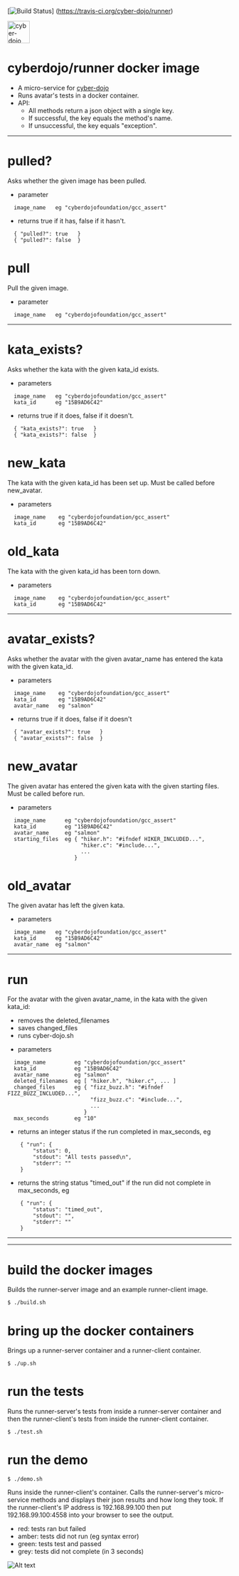 
[![Build Status](https://travis-ci.org/cyber-dojo/runner.svg?branch=master)]
(https://travis-ci.org/cyber-dojo/runner)

<img src="https://raw.githubusercontent.com/cyber-dojo/nginx/master/images/home_page_logo.png"
alt="cyber-dojo yin/yang logo" width="50px" height="50px"/>

# cyberdojo/runner docker image

- A micro-service for [cyber-dojo](http://cyber-dojo.org)
- Runs avatar's tests in a docker container.
- API:
  * All methods return a json object with a single key.
  * If successful, the key equals the method's name.
  * If unsuccessful, the key equals "exception".

- - - -

# pulled?
Asks whether the given image has been pulled.
- parameter
```
  image_name   eg "cyberdojofoundation/gcc_assert"
```
- returns true if it has, false if it hasn't.
```
  { "pulled?": true   }
  { "pulled?": false  }
```

# pull
Pull the given image.
- parameter
```
  image_name   eg "cyberdojofoundation/gcc_assert"
```

- - - -

# kata_exists?
Asks whether the kata with the given kata_id exists.
- parameters
```
  image_name   eg "cyberdojofoundation/gcc_assert"
  kata_id      eg "15B9AD6C42"
```
- returns true if it does, false if it doesn't.
```
  { "kata_exists?": true   }
  { "kata_exists?": false  }
```

# new_kata
The kata with the given kata_id has been set up.
Must be called before new_avatar.
- parameters
```
  image_name    eg "cyberdojofoundation/gcc_assert"
  kata_id       eg "15B9AD6C42"
```
# old_kata
The kata with the given kata_id has been torn down.
- parameters
```
  image_name    eg "cyberdojofoundation/gcc_assert"
  kata_id       eg "15B9AD6C42"
```

- - - -

# avatar_exists?
Asks whether the avatar with the given avatar_name
has entered the kata with the given kata_id.
- parameters
```
  image_name    eg "cyberdojofoundation/gcc_assert"
  kata_id       eg "15B9AD6C42"
  avatar_name   eg "salmon"
```
- returns true if it does, false if it doesn't
```
  { "avatar_exists?": true   }
  { "avatar_exists?": false  }
```

# new_avatar
The given avatar has entered the given kata with the given starting files.
Must be called before run.
- parameters
```
  image_name      eg "cyberdojofoundation/gcc_assert"
  kata_id         eg "15B9AD6C42"
  avatar_name     eg "salmon"
  starting_files  eg { "hiker.h": "#ifndef HIKER_INCLUDED...",
                       "hiker.c": "#include...",
                       ...
                     }
```

# old_avatar
The given avatar has left the given kata.
- parameters
```
  image_name   eg "cyberdojofoundation/gcc_assert"
  kata_id      eg "15B9AD6C42"
  avatar_name  eg "salmon"
```

- - - -

# run
For the avatar with the given avatar_name, in the kata with the given kata_id:
  * removes the deleted_filenames
  * saves changed_files
  * runs cyber-dojo.sh
- parameters
```
  image_name         eg "cyberdojofoundation/gcc_assert"
  kata_id            eg "15B9AD6C42"
  avatar_name        eg "salmon"
  deleted_filenames  eg [ "hiker.h", "hiker.c", ... ]
  changed_files      eg { "fizz_buzz.h": "#ifndef FIZZ_BUZZ_INCLUDED...",
                          "fizz_buzz.c": "#include...",
                          ...
                        }
  max_seconds        eg "10"
```
- returns an integer status if the run completed in max_seconds, eg
```
    { "run": {
        "status": 0,
        "stdout": "All tests passed\n",
        "stderr": ""
    }
```
- returns the string status "timed_out" if the run did not complete in max_seconds, eg
```
    { "run": {
        "status": "timed_out",
        "stdout": "",
        "stderr": ""
    }
```

- - - -
- - - -

# build the docker images
Builds the runner-server image and an example runner-client image.
```
$ ./build.sh
```

# bring up the docker containers
Brings up a runner-server container and a runner-client container.

```
$ ./up.sh
```

# run the tests
Runs the runner-server's tests from inside a runner-server container
and then the runner-client's tests from inside the runner-client container.
```
$ ./test.sh
```

# run the demo
```
$ ./demo.sh
```
Runs inside the runner-client's container.
Calls the runner-server's micro-service methods
and displays their json results and how long they took.
If the runner-client's IP address is 192.168.99.100 then put
192.168.99.100:4558 into your browser to see the output.
- red: tests ran but failed
- amber: tests did not run (eg syntax error)
- green: tests test and passed
- grey: tests did not complete (in 3 seconds)

![Alt text](red_amber_green_demo.png?raw=true "title")
